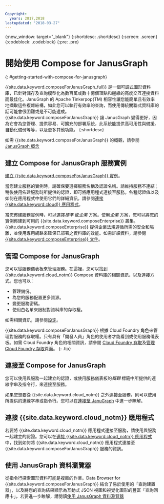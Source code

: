 ```yaml
---

Copyright:
  years: 2017,2018
lastupdated: "2018-03-27"
---
```


{:new_window: target="_blank"}
{:shortdesc: .shortdesc}
{:screen: .screen}
{:codeblock: .codeblock}
{:pre: .pre}

# 開始使用 Compose for JanusGraph
{: #getting-started-with-compose-for-janusgraph}

{{site.data.keyword.composeForJanusGraph_full}} 是一個可調式圖形資料庫，已針對儲存及查詢模型化為數百萬或數十億個頂點和邊緣的高度交互連接資料而最佳化。JanuGraph 的 Apache Tinkerpop(TM) 相容性讓您能簡單且有效率地擷取這些複雜結構，如此您可以執行有效率的查詢，而使用傳統關聯式資料庫的話可能會很困難或是不可能達成。{{site.data.keyword.composeForJanusGraph}} 讓 JanusGraph 變得更好，因為它會為您管理、提供容易、可擴充的部署系統，此系統能提供高可用性與備援、自動化備份等等，以及更多其他功能。
{:shortdesc}

如需 {{site.data.keyword.composeForJanusGraph}} 的概觀，請參閱 [JanusGraph 概念](./janusgraph-concepts.html)

## 建立 Compose for JanusGraph 服務實例

[建立 {{site.data.keyword.composeForJanusGraph}} 實例](https://console.{DomainName}/catalog/services/compose-for-janusgraph/)。

當您建立服務的實例時，請確保要選擇服務名稱及認證名稱。請維持服務不連結；稍後使用佈建服務時所提供的認證，即可將應用程式連接至服務。各種認證值以及如何在應用程式中使用它們的詳細資訊，請參閱[連接 {{site.data.keyword.cloud}} 應用程式](./connecting-bluemix-app.html)。

當您佈建服務實例時，可以選擇*標準* 或*企業* 方案。使用*企業* 方案，您可以將您的實例佈建到可用的 {{site.data.keyword.composeEnterprise}} 叢集。{{site.data.keyword.composeEnterprise}} 提供企業法規遵循所需的安全和隔離，並使用專用網路來確保已部署之資料庫的效能。如需詳細資料，請參閱 [{{site.data.keyword.composeEnterprise}} 文件](/docs/services/ComposeEnterprise/index.html)。

## 管理 Compose for JanusGraph

您可以從服務儀表板來管理服務。在這裡，您可以找到 {{site.data.keyword.cloud_notm}} Compose 資料庫的相關資訊，以及連接方式。您也可以：
- 管理備份。
- 為您的服務配置更多資源。
- 變更服務密碼。
- 使用白名單來限制對資料庫的存取權。 

如需相關資訊，請參閱[設定](./dashboard-settings.html)。

{{site.data.keyword.composeForJanusGraph}} 根據 Cloud Foundry 角色來管理對服務的存取權。只有具有「開發人員」角色的使用者才能看到或使用服務儀表板。如需 Cloud Foundry 角色的相關資訊，請參閱 [Cloud Foundry 存取](https://console.{DomainName}/docs/iam/cfaccess.html#cfaccess)及[管理 Cloud Foundry 存取](https://console.{DomainName}/docs/iam/mngcf.html#mngcf)頁面。
{: .tip}

## 連接至 Compose for JanusGraph

您可以使用與服務一起建立的認證，或使用服務儀表板的*概觀* 標籤中所提供的連線字串及指令行，來連接至服務。

如果您想要從 {{site.data.keyword.cloud_notm}} 之外連接至服務，則可以使用所提供的連線字串或指令行。您可以在[連接至 JanuGraph](./connecting-external.html) 中進一步瞭解。

## 連接 {{site.data.keyword.cloud_notm}} 應用程式

若要將 {{site.data.keyword.cloud_notm}} 應用程式連接至服務，請使用與服務一起建立的認證。您可以在[連接 {{site.data.keyword.cloud_notm}} 應用程式](./connecting-bluemix-app.html)中，找到如何將 {{site.data.keyword.cloud_notm}} 應用程式連接至 {{site.data.keyword.composeForJanusGraph}} 服務的資訊。

## 使用 JanusGraph 資料瀏覽器

從指令行探索圖形資料可能是複雜的作業。Data Browser for {{site.data.keyword.composeForJanusGraph}} 結合了易於使用的「查詢建置器」，以及將您的查詢結果顯示為互動式 JSON 視圖和視覺化圖形的豐富「查詢回應卡」。若要進一步瞭解，請閱讀[使用 JanusGraph 資料瀏覽器](./data-browser.html)
